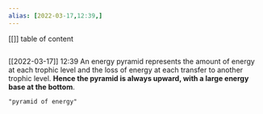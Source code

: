 ```yaml
---
alias: [2022-03-17,12:39,]
---
```

[[]]
table of content
```toc
```

[[2022-03-17]] 12:39
An energy pyramid represents the amount of energy at each trophic level and the loss of energy at each transfer to another trophic level. **Hence the pyramid is always upward, with a large energy base at the bottom**.
```query
"pyramid of energy"
```